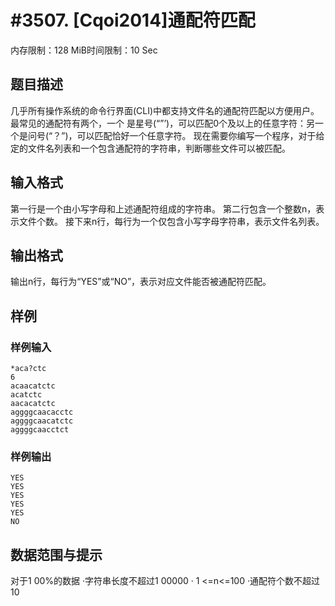 # #3507. [Cqoi2014]通配符匹配

内存限制：128 MiB时间限制：10 Sec

## 题目描述

几乎所有操作系统的命令行界面(CLI)中都支持文件名的通配符匹配以方便用户。最常见的通配符有两个，一个
是星号(&ldquo;&rdquo;&rsquo;)，可以匹配0个及以上的任意字符：另一个是问号(&ldquo;？&rdquo;)，可以匹配恰好一个任意字符。
现在需要你编写一个程序，对于给定的文件名列表和一个包含通配符的字符串，判断哪些文件可以被匹配。

## 输入格式

第一行是一个由小写字母和上述通配符组成的字符串。
第二行包含一个整数n，表示文件个数。
接下来n行，每行为一个仅包含小写字母字符串，表示文件名列表。

## 输出格式

输出n行，每行为&ldquo;YES&rdquo;或&ldquo;NO&rdquo;，表示对应文件能否被通配符匹配。

## 样例

### 样例输入

    
    *aca?ctc
    6
    acaacatctc
    acatctc
    aacacatctc
    aggggcaacacctc
    aggggcaacatctc
    aggggcaacctct
    
    

### 样例输出

    
    YES
    YES
    YES
    YES
    YES
    NO
    
    

## 数据范围与提示

对于1 00%的数据
  &middot;字符串长度不超过1 00000
  &middot;  1 <=n<=100
  &middot;通配符个数不超过10
